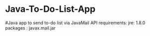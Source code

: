 # Java-To-Do-List-App
#Java app to send to-do list via JavaMail API
requirements: jre: 1.8.0
packages : javax.mail.jar 
